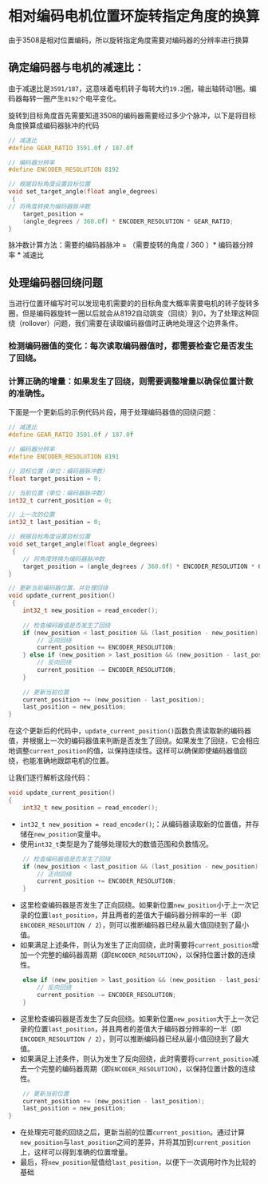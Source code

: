 # 相对编码电机位置环旋转指定角度的换算

 由于3508是相对位置编码，所以旋转指定角度需要对编码器的分辨率进行换算

## 确定编码器与电机的减速比：
由于减速比是`3591/187`，这意味着电机转子每转大约`19.2`圈，输出轴转动1圈。编码器每转一圈产生`8192`个电平变化。

旋转到目标角度首先需要知道3508的编码器需要经过多少个脉冲，以下是将目标角度换算成编码器脉冲的代码

```C
// 减速比
#define GEAR_RATIO 3591.0f / 187.0f

// 编码器分辨率
#define ENCODER_RESOLUTION 8192

// 根据目标角度设置目标位置
void set_target_angle(float angle_degrees)
 {
// 将角度转换为编码器脉冲数
    target_position = 
    (angle_degrees / 360.0f) * ENCODER_RESOLUTION * GEAR_RATIO;
}
```

脉冲数计算方法：需要的编码器脉冲 = （需要旋转的角度 / 360 ）* 编码器分辨率 * 减速比

## 处理编码器回绕问题
当进行位置环编写时可以发现电机需要的的目标角度大概率需要电机的转子旋转多圈，但是编码器旋转一圈以后就会从8192自动跳变（回绕）到0，为了处理这种回绕（rollover）问题，我们需要在读取编码器值时正确地处理这个边界条件。

### 检测编码器值的变化：每次读取编码器值时，都需要检查它是否发生了回绕。
### 计算正确的增量：如果发生了回绕，则需要调整增量以确保位置计数的准确性。
下面是一个更新后的示例代码片段，用于处理编码器值的回绕问题：


```C
// 减速比
#define GEAR_RATIO 3591.0f / 187.0f

// 编码器分辨率
#define ENCODER_RESOLUTION 8191

// 目标位置（单位：编码器脉冲数）
float target_position = 0;

// 当前位置（单位：编码器脉冲数）
int32_t current_position = 0;

// 上一次的位置
int32_t last_position = 0;

// 根据目标角度设置目标位置
void set_target_angle(float angle_degrees)
 {
    // 将角度转换为编码器脉冲数
    target_position = (angle_degrees / 360.0f) * ENCODER_RESOLUTION * GEAR_RATIO;
}

// 更新当前编码器位置，并处理回绕
void update_current_position()
 {
    int32_t new_position = read_encoder();
    
    // 检查编码器值是否发生了回绕
    if (new_position < last_position && (last_position - new_position) > ENCODER_RESOLUTION / 2) {
        // 正向回绕
        current_position += ENCODER_RESOLUTION;
    } else if (new_position > last_position && (new_position - last_position) > ENCODER_RESOLUTION / 2) {
        // 反向回绕
        current_position -= ENCODER_RESOLUTION;
    }
    
    // 更新当前位置
    current_position += (new_position - last_position);
    last_position = new_position;
}

```

在这个更新后的代码中，`update_current_position()`函数负责读取新的编码器值，并根据上一次的编码器值来判断是否发生了回绕。如果发生了回绕，它会相应地调整`current_position`的值，以保持连续性。这样可以确保即使编码器值回绕，也能准确地跟踪电机的位置。

让我们逐行解析这段代码：
```C
void update_current_position() 
{
    int32_t new_position = read_encoder();
```
- `int32_t new_position = read_encoder()`;：从编码器读取新的位置值，并存储在`new_position`变量中。
- 使用`int32_t`类型是为了能够处理较大的数值范围和负数情况。
```C
    // 检查编码器值是否发生了回绕
    if (new_position < last_position && (last_position - new_position) > ENCODER_RESOLUTION / 2) {
        // 正向回绕
        current_position += ENCODER_RESOLUTION;
    }
```
- 这里检查编码器是否发生了正向回绕。如果新位置`new_position`小于上一次记录的位置`last_position`，并且两者的差值大于编码器分辨率的一半（即`ENCODER_RESOLUTION / 2`），则可以推断编码器已经从最大值回绕到了最小值。
- 如果满足上述条件，则认为发生了正向回绕，此时需要将`current_position`增加一个完整的编码器周期（即`ENCODER_RESOLUTION`），以保持位置计数的连续性。
```C
    else if (new_position > last_position && (new_position - last_position) > ENCODER_RESOLUTION / 2) {
        // 反向回绕
        current_position -= ENCODER_RESOLUTION;
    }
```
- 这里检查编码器是否发生了反向回绕。如果新位置`new_position`大于上一次记录的位置`last_position`，并且两者的差值大于编码器分辨率的一半（即`ENCODER_RESOLUTION / 2`），则可以推断编码器已经从最小值回绕到了最大值。
- 如果满足上述条件，则认为发生了反向回绕，此时需要将`current_position`减去一个完整的编码器周期（即`ENCODER_RESOLUTION`），以保持位置计数的连续性。

```C
    // 更新当前位置
    current_position += (new_position - last_position);
    last_position = new_position;
}
```
- 在处理完可能的回绕之后，更新当前的位置`current_position`。通过计算`new_position`与`last_position`之间的差异，并将其加到`current_position`上，这样可以得到准确的位置增量。
- 最后，将`new_position`赋值给`last_position`，以便下一次调用时作为比较的基础
